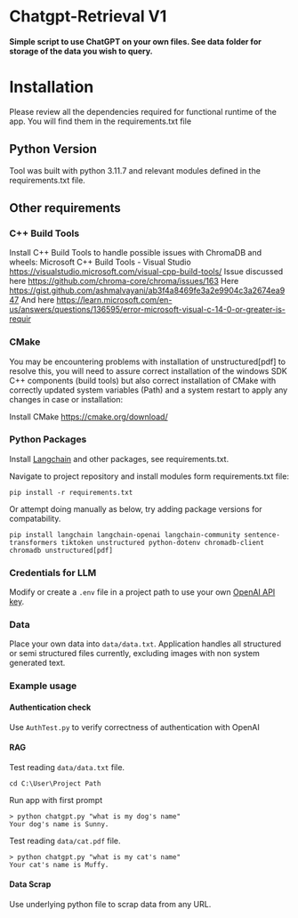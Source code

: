 # Chatgpt-Retrieval  V1
#### Simple script to use ChatGPT on your own files. See data folder for storage of the data you wish to query. 

# Installation

Please review all the dependencies required for functional runtime of the app. You will find them in the requirements.txt file

## Python Version 

Tool was built with python 3.11.7 and relevant modules defined in the requirements.txt file. 

## Other requirements 

### C++ Build Tools
Install  C++ Build Tools to handle possible issues with ChromaDB and wheels: Microsoft C++ Build Tools - Visual Studio 
https://visualstudio.microsoft.com/visual-cpp-build-tools/
Issue discussed here
https://github.com/chroma-core/chroma/issues/163 
Here
https://gist.github.com/ashmalvayani/ab3f4a8469fe3a2e9904c3a2674ea947
And here 
https://learn.microsoft.com/en-us/answers/questions/136595/error-microsoft-visual-c-14-0-or-greater-is-requir

### CMake
You may be encountering problems with installation of unstructured[pdf] to resolve this, you will need to assure correct
installation of the windows SDK C++ components (build tools) but also correct installation of CMake with correctly updated
system variables (Path) and a system restart to apply any changes in case or installation:

Install CMake https://cmake.org/download/

### Python Packages 
Install [Langchain](https://github.com/hwchase17/langchain) and other packages, see requirements.txt.

Navigate to project repository and install modules form requirements.txt file:

```
pip install -r requirements.txt
```
Or attempt doing manually as below, try adding package versions for compatability. 
```
pip install langchain langchain-openai langchain-community sentence-transformers tiktoken unstructured python-dotenv chromadb-client chromadb unstructured[pdf]
```

### Credentials for LLM
Modify or create a `.env` file in a project path to use your own [OpenAI API key](https://platform.openai.com/account/api-keys).

### Data 
Place your own data into `data/data.txt`. Application handles all structured or semi structured files currently, 
excluding images  with non system generated text. 

### Example usage

#### Authentication check 

Use `AuthTest.py` to verify correctness of authentication with OpenAI

#### RAG
Test reading `data/data.txt` file.
```
cd C:\User\Project Path
```
Run app with first prompt
```
> python chatgpt.py "what is my dog's name"
Your dog's name is Sunny.
```

Test reading `data/cat.pdf` file.
```
> python chatgpt.py "what is my cat's name"
Your cat's name is Muffy.
```
#### Data Scrap
Use underlying python file to scrap data from any URL. 